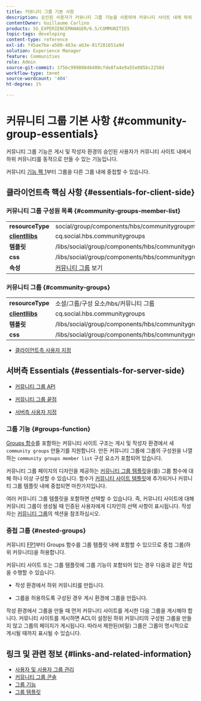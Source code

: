 ```yaml
---
title: 커뮤니티 그룹 기본 사항
description: 승인된 사용자가 커뮤니티 그룹 기능을 사용하여 커뮤니티 사이트 내에 하위 커뮤니티를 동적으로 만드는 방법을 알아봅니다.
contentOwner: Guillaume Carlino
products: SG_EXPERIENCEMANAGER/6.5/COMMUNITIES
topic-tags: developing
content-type: reference
exl-id: f45ae7be-a500-463a-ab3e-81f281651a9d
solution: Experience Manager
feature: Communities
role: Admin
source-git-commit: 1f56c99980846400cfde8fa4e9a55e885bc2258d
workflow-type: tm+mt
source-wordcount: '404'
ht-degree: 1%

---
```


# 커뮤니티 그룹 기본 사항  {#community-group-essentials}

커뮤니티 그룹 기능은 게시 및 작성자 환경의 승인된 사용자가 커뮤니티 사이트 내에서 하위 커뮤니티를 동적으로 만들 수 있는 기능입니다.

커뮤니티 [기능 팩 1](deploy-communities.md#latestfeaturepack)부터 그룹을 다른 그룹 내에 중첩할 수 있습니다.

## 클라이언트측 핵심 사항 {#essentials-for-client-side}

### 커뮤니티 그룹 구성원 목록 {#community-groups-member-list}

<table>
 <tbody>
  <tr>
   <td> <strong>resourceType</strong></td>
   <td>social/group/components/hbs/communitygroupmemberlist</td>
  </tr>
  <tr>
   <td> <a href="clientlibs.md"><strong>clientllibs</strong></a></td>
   <td>cq.social.hbs.communitygroups</td>
  </tr>
  <tr>
   <td> <strong>템플릿</strong></td>
   <td> /libs/social/group/components/hbs/communitygroupmemberlist/communitygroupmemberlist.hbs<br /> </td>
  </tr>
  <tr>
   <td> <strong>css</strong></td>
   <td> /libs/social/group/components/hbs/communitygroupmemberlist/clientlibs/memberList.css</td>
  </tr>
  <tr>
   <td><strong>속성</strong></td>
   <td><a href="creating-groups.md">커뮤니티 그룹</a> 보기</td>
  </tr>
 </tbody>
</table>

### 커뮤니티 그룹 {#community-groups}

<table>
 <tbody>
  <tr>
   <td> <strong>resourceType</strong></td>
   <td>소셜/그룹/구성 요소/hbs/커뮤니티 그룹</td>
  </tr>
  <tr>
   <td> <a href="clientlibs.md"><strong>clientllibs</strong></a></td>
   <td>cq.social.hbs.communitygroups</td>
  </tr>
  <tr>
   <td> <strong>템플릿</strong></td>
   <td> /libs/social/group/components/hbs/communitygroups/communitygroups.hbs<br /> </td>
  </tr>
  <tr>
   <td> <strong>css</strong></td>
   <td> /libs/social/group/components/hbs/communitygroupmemberlist/clientlibs/communitygroups.css</td>
  </tr>
 </tbody>
</table>

* [클라이언트측 사용자 지정](client-customize.md)

## 서버측 Essentials {#essentials-for-server-side}

* [커뮤니티 그룹 API](https://developer.adobe.com/experience-manager/reference-materials/6-5/javadoc/com/adobe/cq/social/group/client/api/package-summary.html)

* [커뮤니티 그룹 끝점](https://developer.adobe.com/experience-manager/reference-materials/6-5/javadoc/com/adobe/cq/social/group/client/endpoints/package-summary.html)

* [서버측 사용자 지정](server-customize.md)

### 그룹 기능 {#groups-function}

[Groups 함수](functions.md#groups-function)를 포함하는 커뮤니티 사이트 구조는 게시 및 작성자 환경에서 새 `community groups` 만들기를 지원합니다. 만든 커뮤니티 그룹에 그룹의 구성원을 나열하는 `community groups member list` 구성 요소가 포함되어 있습니다.

커뮤니티 그룹 페이지의 디자인을 제공하는 [커뮤니티 그룹 템플릿](tools-groups.md)을(를) 그룹 함수에 대해 하나 이상 구성할 수 있습니다. 함수가 [커뮤니티 사이트 템플릿](sites.md)에 추가되거나 커뮤니티 그룹 템플릿 내에 중첩되면 마찬가지입니다.

여러 커뮤니티 그룹 템플릿을 포함하면 선택할 수 있습니다. 즉, 커뮤니티 사이트에 대해 커뮤니티 그룹이 생성될 때 인증된 사용자에게 디자인의 선택 사항이 표시됩니다. 작성자는 [커뮤니티 그룹](creating-groups.md)의 섹션을 참조하십시오.

### 중첩 그룹 {#nested-groups}

커뮤니티 [FP1](deploy-communities.md#latestfeaturepack)부터 Groups 함수를 그룹 템플릿 내에 포함할 수 있으므로 중첩 그룹(하위 커뮤니티)을 허용합니다.

커뮤니티 사이트 또는 그룹 템플릿에 그룹 기능이 포함되어 있는 경우 다음과 같은 작업을 수행할 수 있습니다.

* 작성 환경에서 하위 커뮤니티를 만듭니다.

* 그룹을 허용하도록 구성된 경우 게시 환경에 그룹을 만듭니다.

작성 환경에서 그룹을 만들 때 먼저 커뮤니티 사이트를 게시한 다음 그룹을 게시해야 합니다. 커뮤니티 사이트를 게시하면 ACL이 설정된 하위 커뮤니티의 구성원 그룹을 만들지 않고 그룹의 페이지가 게시됩니다. 따라서 제한된(비밀) 그룹은 그룹이 명시적으로 게시될 때까지 표시될 수 있습니다.

## 링크 및 관련 정보 {#links-and-related-information}

* [사용자 및 사용자 그룹 관리](users.md)
* [커뮤니티 그룹 콘솔](groups.md)
* [그룹 기능](functions.md#groups-function)
* [그룹 템플릿](tools-groups.md)
